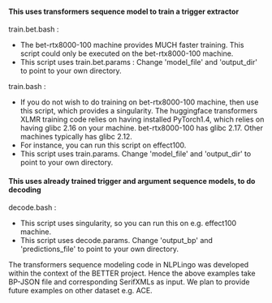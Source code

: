 #### This uses transformers sequence model to train a trigger extractor

train.bet.bash : 
* The bet-rtx8000-100 machine provides MUCH faster training. This script could only be executed on the bet-rtx8000-100 machine.
* This script uses train.bet.params : Change 'model_file' and 'output_dir' to point to your own directory.

train.bash : 
* If you do not wish to do training on bet-rtx8000-100 machine, then use this script, which provides a singularity. The huggingface transformers XLMR training code relies on having installed PyTorch1.4, which relies on having glibc 2.16 on your machine. bet-rtx8000-100 has glibc 2.17. Other machines typically has glibc 2.12.
* For instance, you can run this script on effect100.
* This script uses train.params. Change 'model_file' and 'output_dir' to point to your own directory.

#### This uses already trained trigger and argument sequence models, to do decoding
decode.bash : 
* This script uses singularity, so you can run this on e.g. effect100 machine.
* This script uses decode.params. Change 'output_bp' and 'predictions_file' to point to your own directory.


The transformers sequence modeling code in NLPLingo was developed within the context of the BETTER project. Hence the above examples take BP-JSON file and corresponding SerifXMLs as input. We plan to provide future examples on other dataset e.g. ACE.

